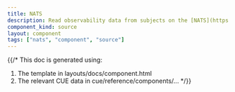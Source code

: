 ```yaml
---
title: NATS
description: Read observability data from subjects on the [NATS](https://nats.io) messaging system
component_kind: source
layout: component
tags: ["nats", "component", "source"]
---
```


{{/*
This doc is generated using:

1. The template in layouts/docs/component.html
2. The relevant CUE data in cue/reference/components/...
*/}}
